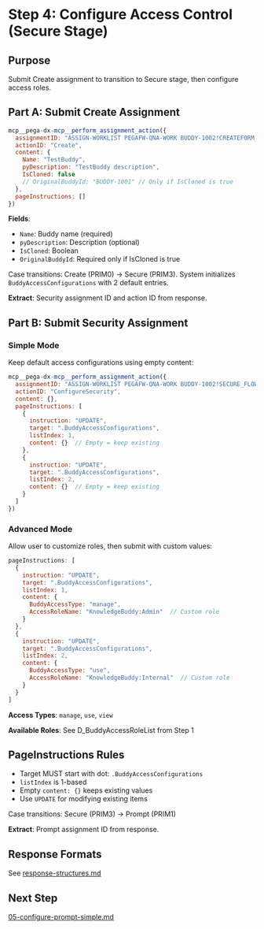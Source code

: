 # Step 4: Configure Access Control (Secure Stage)

## Purpose

Submit Create assignment to transition to Secure stage, then configure access roles.

## Part A: Submit Create Assignment

```javascript
mcp__pega-dx-mcp__perform_assignment_action({
  assignmentID: "ASSIGN-WORKLIST PEGAFW-QNA-WORK BUDDY-1002!CREATEFORM_DEFAULT",
  actionID: "Create",
  content: {
    Name: "TestBuddy",
    pyDescription: "TestBuddy description",
    IsCloned: false
    // OriginalBuddyId: "BUDDY-1001" // Only if IsCloned is true
  },
  pageInstructions: []
})
```

**Fields**:
- `Name`: Buddy name (required)
- `pyDescription`: Description (optional)
- `IsCloned`: Boolean
- `OriginalBuddyId`: Required only if IsCloned is true

Case transitions: Create (PRIM0) → Secure (PRIM3). System initializes `BuddyAccessConfigurations` with 2 default entries.

**Extract**: Security assignment ID and action ID from response.

## Part B: Submit Security Assignment

### Simple Mode

Keep default access configurations using empty content:

```javascript
mcp__pega-dx-mcp__perform_assignment_action({
  assignmentID: "ASSIGN-WORKLIST PEGAFW-QNA-WORK BUDDY-1002!SECURE_FLOW",
  actionID: "ConfigureSecurity",
  content: {},
  pageInstructions: [
    {
      instruction: "UPDATE",
      target: ".BuddyAccessConfigurations",
      listIndex: 1,
      content: {}  // Empty = keep existing
    },
    {
      instruction: "UPDATE",
      target: ".BuddyAccessConfigurations",
      listIndex: 2,
      content: {}  // Empty = keep existing
    }
  ]
})
```

### Advanced Mode

Allow user to customize roles, then submit with custom values:

```javascript
pageInstructions: [
  {
    instruction: "UPDATE",
    target: ".BuddyAccessConfigurations",
    listIndex: 1,
    content: {
      BuddyAccessType: "manage",
      AccessRoleName: "KnowledgeBuddy:Admin"  // Custom role
    }
  },
  {
    instruction: "UPDATE",
    target: ".BuddyAccessConfigurations",
    listIndex: 2,
    content: {
      BuddyAccessType: "use",
      AccessRoleName: "KnowledgeBuddy:Internal"  // Custom role
    }
  }
]
```

**Access Types**: `manage`, `use`, `view`

**Available Roles**: See D_BuddyAccessRoleList from Step 1

## PageInstructions Rules

- Target MUST start with dot: `.BuddyAccessConfigurations`
- `listIndex` is 1-based
- Empty `content: {}` keeps existing values
- Use `UPDATE` for modifying existing items

Case transitions: Secure (PRIM3) → Prompt (PRIM1)

**Extract**: Prompt assignment ID from response.

## Response Formats

See [response-structures.md](response-structures.md)

## Next Step

[05-configure-prompt-simple.md](05-configure-prompt-simple.md)
